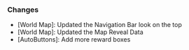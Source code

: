 ### Changes ###

  * [World Map]: Updated the Navigation Bar look on the top
  * [World Map]: Updated the Map Reveal Data
  * [AutoButtons]: Add more reward boxes
